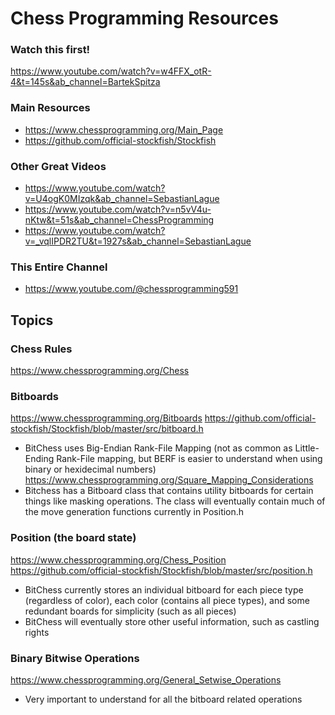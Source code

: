 # Chess Programming Resources
### Watch this first!
<https://www.youtube.com/watch?v=w4FFX_otR-4&t=145s&ab_channel=BartekSpitza>
### Main Resources
- <https://www.chessprogramming.org/Main_Page>
- <https://github.com/official-stockfish/Stockfish>
### Other Great Videos
- <https://www.youtube.com/watch?v=U4ogK0MIzqk&ab_channel=SebastianLague>
- <https://www.youtube.com/watch?v=n5vV4u-nKtw&t=51s&ab_channel=ChessProgramming>
- <https://www.youtube.com/watch?v=_vqlIPDR2TU&t=1927s&ab_channel=SebastianLague>
### This Entire Channel
- <https://www.youtube.com/@chessprogramming591>
## Topics
### Chess Rules
<https://www.chessprogramming.org/Chess>
### Bitboards
<https://www.chessprogramming.org/Bitboards>
<https://github.com/official-stockfish/Stockfish/blob/master/src/bitboard.h>
- BitChess uses Big-Endian Rank-File Mapping (not as common as Little-Ending Rank-File mapping, but BERF is easier to understand when using binary or hexidecimal numbers) <https://www.chessprogramming.org/Square_Mapping_Considerations>
- Bitchess has a Bitboard class that contains utility bitboards for certain things like masking operations. The class will eventually contain much of the move generation functions currently in Position.h
### Position (the board state)
<https://www.chessprogramming.org/Chess_Position>
<https://github.com/official-stockfish/Stockfish/blob/master/src/position.h>
- BitChess currently stores an individual bitboard for each piece type (regardless of color), each color (contains all piece types), and some redundant boards for simplicity (such as all pieces)
- BitChess will eventually store other useful information, such as castling rights
### Binary Bitwise Operations
<https://www.chessprogramming.org/General_Setwise_Operations>
- Very important to understand for all the bitboard related operations


